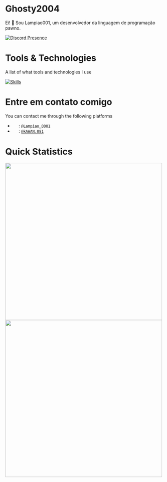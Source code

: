 # Ghosty2004
Ei! 👋 Sou Lampiao001, um desenvolvedor da linguagem de programação pawno.

[![Discord Presence](https://lanyard.cnrad.dev/api/1093575204292263946)](https://discord.com/users/1093575204292263946)

# Tools & Technologies
A list of what tools and technologies I use

[![Skills](https://skillicons.dev/icons?i=js,nodejs,php,html,css,lua,python,mysql,visualstudio,vscode,github,linux,pawno)](https://skillicons.dev)

# Entre em contato comigo
You can contact me through the following platforms

- <img src="https://skillicons.dev/icons?i=discord" width="15" height="15" align="center"> : [`@Lampiao_0001`](https://discord.com/users/1093575204292263946)
- <img src="https://skillicons.dev/icons?i=instagram" width="15" height="15" align="center"> : [`@kAWAN.081`](https://www.instagram.com/kawan.081/)

# Quick Statistics

<img src="https://github-readme-stats.vercel.app/api?username=Lampiiao0001&count_private=true&show_icons=true&theme=dark" width="500" />

<img src="https://github-readme-stats.vercel.app/api/top-langs/?username=ghosty2004&&theme=dark" width="500" />
